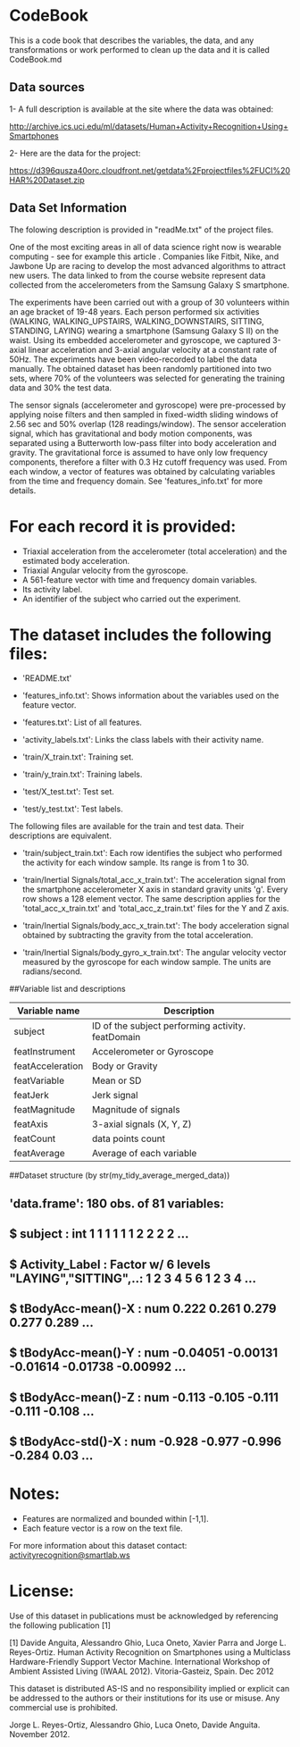 # CodeBook

This is a code book that describes the variables, the data, and any transformations or work performed to clean up the data and it is called CodeBook.md


## Data sources

1- A full description is available at the site where the data was obtained: 

http://archive.ics.uci.edu/ml/datasets/Human+Activity+Recognition+Using+Smartphones 


2- Here are the data for the project: 

https://d396qusza40orc.cloudfront.net/getdata%2Fprojectfiles%2FUCI%20HAR%20Dataset.zip 


## Data Set Information 

The folowing description is provided in "readMe.txt" of the project files.

One of the most exciting areas in all of data science right now is wearable computing - see for example this article . Companies like Fitbit, Nike, and Jawbone Up are racing to develop the most advanced algorithms to attract new users. The data linked to from the course website represent data collected from the accelerometers from the Samsung Galaxy S smartphone.



The experiments have been carried out with a group of 30 volunteers within an age bracket of 19-48 years. Each person performed six activities (WALKING, WALKING_UPSTAIRS, WALKING_DOWNSTAIRS, SITTING, STANDING, LAYING) wearing a smartphone (Samsung Galaxy S II) on the waist. Using its embedded accelerometer and gyroscope, we captured 3-axial linear acceleration and 3-axial angular velocity at a constant rate of 50Hz. The experiments have been video-recorded to label the data manually. The obtained dataset has been randomly partitioned into two sets, where 70% of the volunteers was selected for generating the training data and 30% the test data. 

The sensor signals (accelerometer and gyroscope) were pre-processed by applying noise filters and then sampled in fixed-width sliding windows of 2.56 sec and 50% overlap (128 readings/window). The sensor acceleration signal, which has gravitational and body motion components, was separated using a Butterworth low-pass filter into body acceleration and gravity. The gravitational force is assumed to have only low frequency components, therefore a filter with 0.3 Hz cutoff frequency was used. From each window, a vector of features was obtained by calculating variables from the time and frequency domain. See 'features_info.txt' for more details. 

For each record it is provided:
======================================

- Triaxial acceleration from the accelerometer (total acceleration) and the estimated body acceleration.
- Triaxial Angular velocity from the gyroscope. 
- A 561-feature vector with time and frequency domain variables. 
- Its activity label. 
- An identifier of the subject who carried out the experiment.

The dataset includes the following files:
=========================================

- 'README.txt'

- 'features_info.txt': Shows information about the variables used on the feature vector.

- 'features.txt': List of all features.

- 'activity_labels.txt': Links the class labels with their activity name.

- 'train/X_train.txt': Training set.

- 'train/y_train.txt': Training labels.

- 'test/X_test.txt': Test set.

- 'test/y_test.txt': Test labels.

The following files are available for the train and test data. Their descriptions are equivalent. 

- 'train/subject_train.txt': Each row identifies the subject who performed the activity for each window sample. Its range is from 1 to 30. 

- 'train/Inertial Signals/total_acc_x_train.txt': The acceleration signal from the smartphone accelerometer X axis in standard gravity units 'g'. Every row shows a 128 element vector. The same description applies for the 'total_acc_x_train.txt' and 'total_acc_z_train.txt' files for the Y and Z axis. 

- 'train/Inertial Signals/body_acc_x_train.txt': The body acceleration signal obtained by subtracting the gravity from the total acceleration. 

- 'train/Inertial Signals/body_gyro_x_train.txt': The angular velocity vector measured by the gyroscope for each window sample. The units are radians/second. 


##Variable list and descriptions


Variable name    | Description
-----------------|------------
subject          | ID of the subject performing activity.         featDomain       | Time or frequency domain signal
featInstrument   | Accelerometer or Gyroscope
featAcceleration | Body or Gravity
featVariable     | Mean or SD
featJerk         | Jerk signal
featMagnitude    | Magnitude of signals
featAxis         | 3-axial signals (X, Y, Z)
featCount        | data points count 
featAverage      | Average of each variable


##Dataset structure (by str(my_tidy_average_merged_data))


## 'data.frame':	180 obs. of  81 variables:
## $ subject    : int  1 1 1 1 1 1 2 2 2 2 ...
## $ Activity_Label : Factor w/ 6 levels "LAYING","SITTING",..: 1 2 3 4 5 6 1 2 3 4 ...
## $ tBodyAcc-mean()-X              : num  0.222 0.261 0.279 0.277 0.289 ...
## $ tBodyAcc-mean()-Y              : num  -0.04051 -0.00131 -0.01614 -0.01738 -0.00992 ...
## $ tBodyAcc-mean()-Z              : num  -0.113 -0.105 -0.111 -0.111 -0.108 ...
## $ tBodyAcc-std()-X               : num  -0.928 -0.977 -0.996 -0.284 0.03 ...






Notes: 
======
- Features are normalized and bounded within [-1,1].
- Each feature vector is a row on the text file.

For more information about this dataset contact: activityrecognition@smartlab.ws

License:
========
Use of this dataset in publications must be acknowledged by referencing the following publication [1] 

[1] Davide Anguita, Alessandro Ghio, Luca Oneto, Xavier Parra and Jorge L. Reyes-Ortiz. Human Activity Recognition on Smartphones using a Multiclass Hardware-Friendly Support Vector Machine. International Workshop of Ambient Assisted Living (IWAAL 2012). Vitoria-Gasteiz, Spain. Dec 2012

This dataset is distributed AS-IS and no responsibility implied or explicit can be addressed to the authors or their institutions for its use or misuse. Any commercial use is prohibited.

Jorge L. Reyes-Ortiz, Alessandro Ghio, Luca Oneto, Davide Anguita. November 2012.



